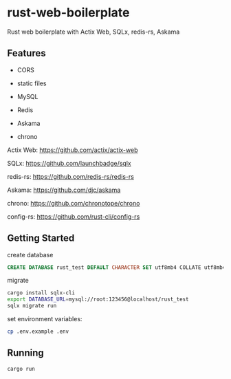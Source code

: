 # rust-web-boilerplate

Rust web boilerplate with Actix Web, SQLx, redis-rs, Askama

## Features

- CORS

- static files

- MySQL

- Redis

- Askama

- chrono

Actix Web: <https://github.com/actix/actix-web>

SQLx: <https://github.com/launchbadge/sqlx>

redis-rs: <https://github.com/redis-rs/redis-rs>

Askama: <https://github.com/djc/askama>

chrono: <https://github.com/chronotope/chrono>

config-rs: <https://github.com/rust-cli/config-rs>

## Getting Started

create database

```sql
CREATE DATABASE rust_test DEFAULT CHARACTER SET utf8mb4 COLLATE utf8mb4_unicode_ci;
```

migrate

```bash
cargo install sqlx-cli
export DATABASE_URL=mysql://root:123456@localhost/rust_test
sqlx migrate run
```

set environment variables:

```bash
cp .env.example .env
```

## Running

```bash
cargo run
```
